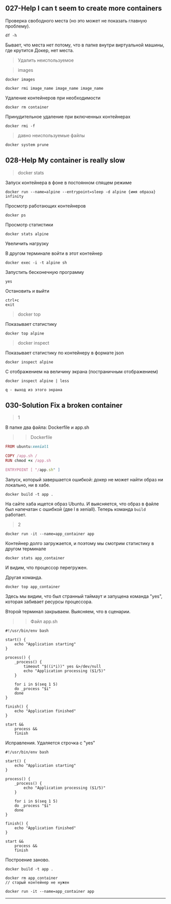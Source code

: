 ## 027-Help I can t seem to create more containers

Проверка свободного места (но это может не показать главную проблему).  

    df -h

Бывает, что места нет потому, что в папке внутри виртуальной машины, где крутится Докер, нет места.

> Удалить неиспользуемое

> images

    docker images

    docker rmi image_name image_name image_name

Удаление контейнеров при необходимости

    docker rm container

Принудительное удаление при включенных контейнерах  

    docker rmi -f

> давно неиспользуемые файлы

    docker system prune

## 028-Help My container is really slow

> docker stats

Запуск контейнера в фоне в постоянном спящем режиме

    docker run --name=alpine --entrypoint=sleep -d alpine {имя образа} infinity

Просмотр работающих контейнеров

    docker ps

Просмотр статистики

    docker stats alpine

Увеличить нагрузку

В другом терминале войти в этот контейнер

    docker exec -i -t alpine sh

Запустить бесконечную программу

    yes

Остановить и выйти

    ctrl+c
    exit

> docker top

Показывает статистику  

    docker top alpine

> docker inspect

Показывает статистику по контейнеру в формате json  

    docker inspect alpine

С отображением на величину экрана (постраничным отображением)

    docker inspect alpine | less

    q - выход из этого экрана

## 030-Solution Fix a broken container

> 1

В папке два файла: Dockerfile и app.sh

>> Dockerfile

```ruby
FROM ubuntu:xeniall

COPY /app.sh /
RUN chmod +x /app.sh

ENTRYPOINT [ "/app.sh" ]
```

Запуск, который завершается ошибкой: докер не может найти образ ни локально, ни в хабе. 

    docker build -t app .

На сайте хаба ищется образ Ubuntu. И выясняется, что образ в файле был напечатан с ошибкой (две l в xeniall). Теперь команда `build` работает.  

> 2

    docker run -it --name=app_container app

Контейнер долго загружается, и поэтому мы смотрим статистику в другом терминале  

    docker stats app_container

И видим, что процессор перегружен.  

Другая команда.

    docker top app_container

Здесь мы видим, что был странный таймаут и запущена команда "yes", которая забивает ресурсы процессора.  

Второй терминал закрываем. Выясняем, что в сценарии.

>> Файл app.sh

```
#!/usr/bin/env bash

start() {
    echo "Application starting"
}

process() {
    _process() {
        timeout "$((i*i))" yes &>/dev/null
        echo "Application processing ($1/5)"
    }

    for i in $(seq 1 5)
    do _process "$i"
    done
}

finish() {
    echo "Application finished"
}

start &&
    process &&
    finish
```

Исправления. Удаляется строчка с "yes"

```
#!/usr/bin/env bash

start() {
    echo "Application starting"
}

process() {
    _process() {
        echo "Application processing ($1/5)"
    }

    for i in $(seq 1 5)
    do _process "$i"
    done
}

finish() {
    echo "Application finished"
}

start &&
    process &&
    finish
```

Построение заново.  

    docker build -t app .

    docker rm app_container 
    // старый контейнер не нужен

    docker run -it --name=app_container app

---


















